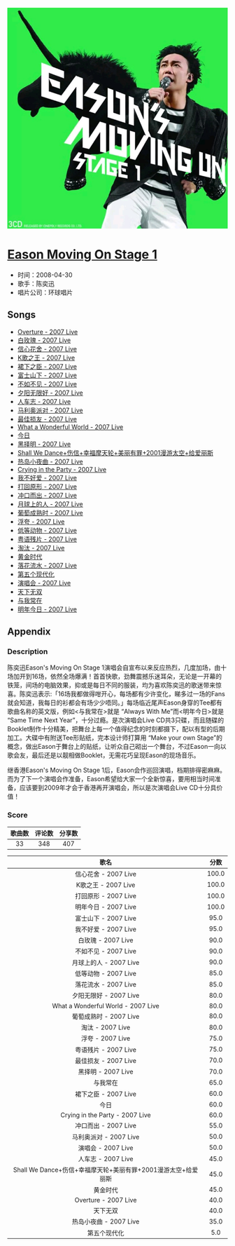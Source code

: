 <p align="center">
	<img src="imgs/eason_moving_on_stage_.jpg" alt="album_img" />
</p>

# [Eason Moving On Stage 1](https://music.163.com/album?id=6410)

* 时间：2008-04-30
* 歌手：陈奕迅
* 唱片公司：环球唱片
## Songs

* [Overture - 2007 Live](songs/overture_live_65159/README.md)
* [白玫瑰 - 2007 Live](songs/白玫瑰_live_65162/README.md)
* [信心花舍 - 2007 Live](songs/信心花舍_live_65165/README.md)
* [K歌之王 - 2007 Live](songs/k歌之王_live_65167/README.md)
* [裙下之臣 - 2007 Live](songs/裙下之臣_live_65169/README.md)
* [富士山下 - 2007 Live](songs/富士山下_live_65171/README.md)
* [不如不见 - 2007 Live](songs/不如不见_live_65173/README.md)
* [夕阳无限好 - 2007 Live](songs/夕阳无限好_live_65177/README.md)
* [人车志 - 2007 Live](songs/人车志_live_65181/README.md)
* [马利奥派对 - 2007 Live](songs/马利奥派对_live_65185/README.md)
* [最佳损友 - 2007 Live](songs/最佳损友_live_65189/README.md)
* [What a Wonderful World - 2007 Live](songs/what_a_wonderful_world_live_65193/README.md)
* [今日](songs/今日_65199/README.md)
* [黑择明 - 2007 Live](songs/黑择明_live_65204/README.md)
* [Shall We Dance+伤信+幸福摩天轮+美丽有罪+2001漫游太空+给爱丽斯](songs/shall_we_dance_伤信_幸福摩天轮_美丽有罪_漫游太空_给爱丽斯_65209/README.md)
* [热岛小夜曲 - 2007 Live](songs/热岛小夜曲_live_65214/README.md)
* [Crying in the Party - 2007 Live](songs/crying_in_the_party_live_65219/README.md)
* [我不好爱 - 2007 Live](songs/我不好爱_live_65225/README.md)
* [打回原形 - 2007 Live](songs/打回原形_live_65234/README.md)
* [冲口而出 - 2007 Live](songs/冲口而出_live_65250/README.md)
* [月球上的人 - 2007 Live](songs/月球上的人_live_65256/README.md)
* [葡萄成熟时 - 2007 Live](songs/葡萄成熟时_live_65259/README.md)
* [浮夸 - 2007 Live](songs/浮夸_live_65261/README.md)
* [低等动物 - 2007 Live](songs/低等动物_live_65266/README.md)
* [粤语残片 - 2007 Live](songs/粤语残片_live_65269/README.md)
* [淘汰 - 2007 Live](songs/淘汰_live_65274/README.md)
* [黄金时代](songs/黄金时代_65285/README.md)
* [落花流水 - 2007 Live](songs/落花流水_live_65288/README.md)
* [第五个现代化](songs/第五个现代化_65292/README.md)
* [演唱会 - 2007 Live](songs/演唱会_live_65296/README.md)
* [天下无双](songs/天下无双_65301/README.md)
* [与我常在](songs/与我常在_65307/README.md)
* [明年今日 - 2007 Live](songs/明年今日_live_65312/README.md)
## Appendix

### Description

陈奕迅Eason's Moving On Stage 1演唱会自宣布以来反应热烈，几度加场，由十场加开到16场，依然全场爆满！首首快歌，劲舞震撼乐迷耳朵，无论是一开幕的铁笼，间场的电脑效果，抑或是每日不同的服装，均为喜欢陈奕迅的歌迷带来惊喜。陈奕迅表示:「16场我都做得咁开心，每场都有少许变化，睇多过一场的Fans就会知道，我每日的衫都会有场少少唔同。」每场临近尾声Eason身穿的Tee都有歌曲名称的英文版，例如<与我常在>就是 “Always With Me”而<明年今日>就是 “Same Time Next Year”，十分过瘾。是次演唱会Live CD共3只碟，而且随碟的Booklet制作十分精美，把舞台上每一个值得纪念的时刻都摄下，配以有型的后期加工。大碟中有附送Tee形贴纸，完本设计师打算用 “Make your own Stage”的概念，做出Eason于舞台上的贴纸，让听众自己砌出一个舞台，不过Eason一向以歌会友，最后还是以靓相做Booklet，无需花巧呈现Eason的现场音乐。

继香港Eason's Moving On Stage 1后，Eason会作巡回演唱，档期排得密麻麻。而为了下一个演唱会作准备，Eason希望给大家一个全新惊喜，要用相当时间准备，应该要到2009年才会于香港再开演唱会，所以是次演唱会Live CD十分具价值！

### Score

|歌曲数|评论数|分享数|
|:---:|:---:|:---:|
|33|348|407|

|歌名|分数|
|:---:|:---:|
|信心花舍 - 2007 Live|100.0
|K歌之王 - 2007 Live|100.0
|打回原形 - 2007 Live|100.0
|明年今日 - 2007 Live|100.0
|富士山下 - 2007 Live|95.0
|我不好爱 - 2007 Live|95.0
|白玫瑰 - 2007 Live|90.0
|不如不见 - 2007 Live|90.0
|月球上的人 - 2007 Live|90.0
|低等动物 - 2007 Live|85.0
|落花流水 - 2007 Live|85.0
|夕阳无限好 - 2007 Live|80.0
|What a Wonderful World - 2007 Live|80.0
|葡萄成熟时 - 2007 Live|80.0
|淘汰 - 2007 Live|80.0
|浮夸 - 2007 Live|75.0
|粤语残片 - 2007 Live|75.0
|最佳损友 - 2007 Live|70.0
|黑择明 - 2007 Live|70.0
|与我常在|65.0
|裙下之臣 - 2007 Live|60.0
|今日|60.0
|Crying in the Party - 2007 Live|60.0
|冲口而出 - 2007 Live|55.0
|马利奥派对 - 2007 Live|50.0
|演唱会 - 2007 Live|50.0
|人车志 - 2007 Live|45.0
|Shall We Dance+伤信+幸福摩天轮+美丽有罪+2001漫游太空+给爱丽斯|45.0
|黄金时代|45.0
|Overture - 2007 Live|40.0
|天下无双|40.0
|热岛小夜曲 - 2007 Live|35.0
|第五个现代化|5.0
